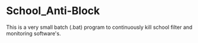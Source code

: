 # School_Anti-Block
This is a very small batch (.bat) program to continuously kill school filter and monitoring software's.
